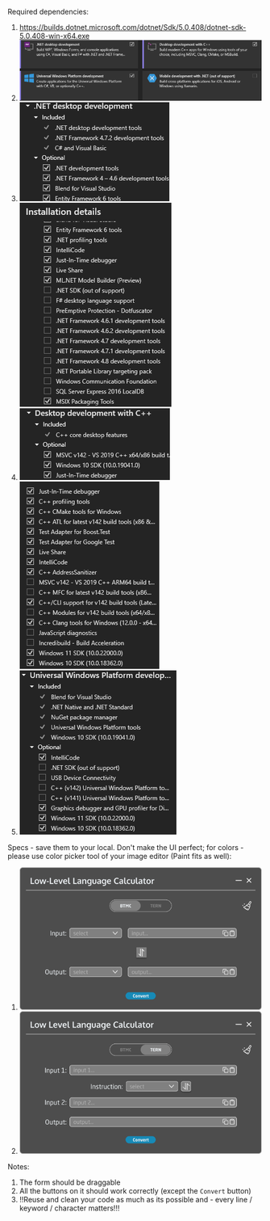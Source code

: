 Required dependencies:
1. https://builds.dotnet.microsoft.com/dotnet/Sdk/5.0.408/dotnet-sdk-5.0.408-win-x64.exe
2. ![requirements (0).png](requirements%20%280%29.png)
3. ![requirements (1).png](requirements%20%281%29.png)
   ![requirements (2).png](requirements%20%282%29.png)
4. ![requirements (3).png](requirements%20%283%29.png)
   ![requirements (4).png](requirements%20%284%29.png)
5. ![requirements (5).png](requirements%20%285%29.png)

Specs - save them to your local. Don't make the UI perfect; for colors - please use color picker tool of your image editor (Paint fits as well):
1. ![specs (0).png](specs%20%280%29.png)
2. ![specs (1).png](specs%20%281%29.png)

Notes:
1. The form should be draggable
2. All the buttons on it should work correctly (except the `Convert` button)
3. !!Reuse and clean your code as much as its possible and - every line / keyword / character matters!!!